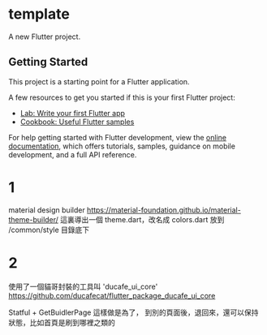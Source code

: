 # template

A new Flutter project.

## Getting Started

This project is a starting point for a Flutter application.

A few resources to get you started if this is your first Flutter project:

- [Lab: Write your first Flutter app](https://docs.flutter.dev/get-started/codelab)
- [Cookbook: Useful Flutter samples](https://docs.flutter.dev/cookbook)

For help getting started with Flutter development, view the
[online documentation](https://docs.flutter.dev/), which offers tutorials,
samples, guidance on mobile development, and a full API reference.

# 1
material design builder 
https://material-foundation.github.io/material-theme-builder/
這裏導出一個 theme.dart，改名成 colors.dart 放到 /common/style 目錄底下


# 2
使用了一個貓哥封裝的工具叫 'ducafe_ui_core'
https://github.com/ducafecat/flutter_package_ducafe_ui_core

Statful + GetBuidlerPage 這樣做是為了，
到別的頁面後，退回來，還可以保持狀態，比如首頁是刷到哪裡之類的